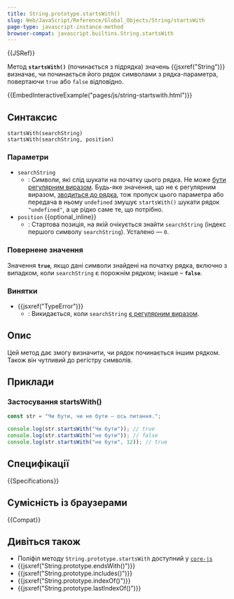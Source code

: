 ```yaml
---
title: String.prototype.startsWith()
slug: Web/JavaScript/Reference/Global_Objects/String/startsWith
page-type: javascript-instance-method
browser-compat: javascript.builtins.String.startsWith
---
```


{{JSRef}}

Метод **`startsWith()`** (починається з підрядка) значень {{jsxref("String")}} визначає, чи починається його рядок символами з рядка-параметра, повертаючи `true` або `false` відповідно.

{{EmbedInteractiveExample("pages/js/string-startswith.html")}}

## Синтаксис

```js-nolint
startsWith(searchString)
startsWith(searchString, position)
```

### Параметри

- `searchString`
  - : Символи, які слід шукати на початку цього рядка. Не може [бути регулярним виразом](/uk/docs/Web/JavaScript/Reference/Global_Objects/RegExp#osoblyva-obrobka-rehuliarnykh-vyraziv). Будь-яке значення, що не є регулярним виразом, [зводиться до рядка](/uk/docs/Web/JavaScript/Reference/Global_Objects/String#zvedennia-do-riadka), тож пропуск цього параметра або передача в ньому `undefined` змушує `startsWith()` шукати рядок `"undefined"`, а це рідко саме те, що потрібно.
- `position` {{optional_inline}}
  - : Стартова позиція, на якій очікується знайти `searchString` (індекс першого символу `searchString`). Усталено — `0`.

### Повернене значення

Значення **`true`**, якщо дані символи знайдені на початку рядка, включно з випадком, коли `searchString` є порожнім рядком; інакше – **`false`**.

### Винятки

- {{jsxref("TypeError")}}
  - : Викидається, коли `searchString` [є регулярним виразом](/uk/docs/Web/JavaScript/Reference/Global_Objects/RegExp#osoblyva-obrobka-rehuliarnykh-vyraziv).

## Опис

Цей метод дає змогу визначити, чи рядок починається іншим рядком. Також він чутливий до регістру символів.

## Приклади

### Застосування startsWith()

```js
const str = "Чи бути, чи не бути — ось питання.";

console.log(str.startsWith("Чи бути")); // true
console.log(str.startsWith("не бути")); // false
console.log(str.startsWith("не бути", 12)); // true
```

## Специфікації

{{Specifications}}

## Сумісність із браузерами

{{Compat}}

## Дивіться також

- Поліфіл методу `String.prototype.startsWith` доступний у [`core-js`](https://github.com/zloirock/core-js#ecmascript-string-and-regexp)
- {{jsxref("String.prototype.endsWith()")}}
- {{jsxref("String.prototype.includes()")}}
- {{jsxref("String.prototype.indexOf()")}}
- {{jsxref("String.prototype.lastIndexOf()")}}
